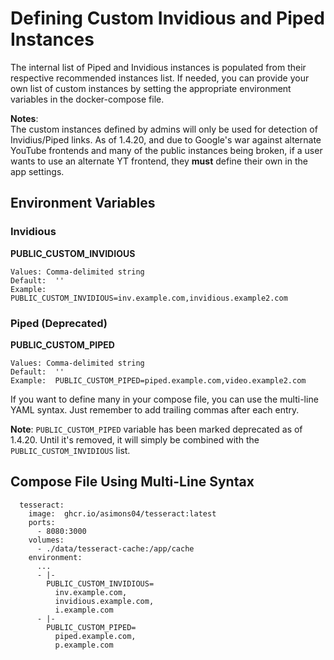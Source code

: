 # Defining Custom Invidious and Piped Instances

The internal list of Piped and Invidious instances is populated from their respective recommended instances list. If needed, you can provide your own list of custom instances by setting the appropriate environment variables in the docker-compose file. 

**Notes**:  
The custom instances defined by admins will only be used for detection of Invidius/Piped links.  As of 1.4.20, and due to Google's war against alternate YouTube frontends and many of the public instances being broken, if a user wants to use an alternate YT frontend, they **must** define their own in the app settings.


## Environment Variables

### Invidious
**PUBLIC_CUSTOM_INVIDIOUS**
```
Values: Comma-delimited string
Default:  ''
Example:  PUBLIC_CUSTOM_INVIDIOUS=inv.example.com,invidious.example2.com
```
### Piped (Deprecated)
**PUBLIC_CUSTOM_PIPED**
```
Values: Comma-delimited string
Default:  ''
Example:  PUBLIC_CUSTOM_PIPED=piped.example.com,video.example2.com
```
If you want to define many in your compose file, you can use the multi-line YAML syntax. Just remember to add trailing commas after each entry.

**Note**:  `PUBLIC_CUSTOM_PIPED` variable has been marked deprecated as of 1.4.20.  Until it's removed, it will simply be combined with the `PUBLIC_CUSTOM_INVIDIOUS` list.


## Compose File Using Multi-Line Syntax
```
  tesseract:
    image:  ghcr.io/asimons04/tesseract:latest
    ports:
      - 8080:3000
    volumes:
      - ./data/tesseract-cache:/app/cache
    environment:
      ...
      - |-
        PUBLIC_CUSTOM_INVIDIOUS=
          inv.example.com,
          invidious.example.com,
          i.example.com
      - |-
        PUBLIC_CUSTOM_PIPED=
          piped.example.com,
          p.example.com
          
```